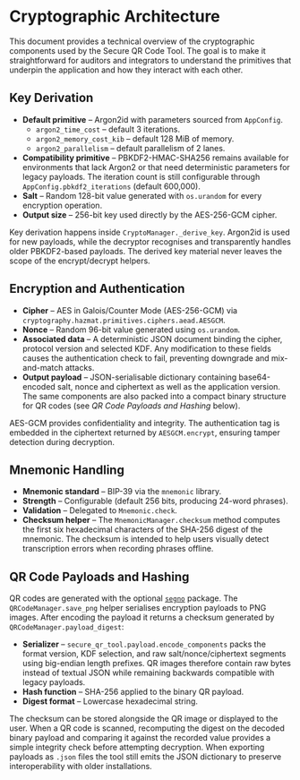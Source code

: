 # Cryptographic Architecture

This document provides a technical overview of the cryptographic components
used by the Secure QR Code Tool.  The goal is to make it straightforward for
auditors and integrators to understand the primitives that underpin the
application and how they interact with each other.

## Key Derivation

* **Default primitive** – Argon2id with parameters sourced from
  `AppConfig`.
  * `argon2_time_cost` – default 3 iterations.
  * `argon2_memory_cost_kib` – default 128 MiB of memory.
  * `argon2_parallelism` – default parallelism of 2 lanes.
* **Compatibility primitive** – PBKDF2-HMAC-SHA256 remains available for
  environments that lack Argon2 or that need deterministic parameters for
  legacy payloads. The iteration count is still configurable through
  `AppConfig.pbkdf2_iterations` (default 600,000).
* **Salt** – Random 128-bit value generated with `os.urandom` for every
  encryption operation.
* **Output size** – 256-bit key used directly by the AES-256-GCM cipher.

Key derivation happens inside `CryptoManager._derive_key`. Argon2id is used for
new payloads, while the decryptor recognises and transparently handles older
PBKDF2-based payloads. The derived key material never leaves the scope of the
encrypt/decrypt helpers.

## Encryption and Authentication

* **Cipher** – AES in Galois/Counter Mode (AES-256-GCM) via
  `cryptography.hazmat.primitives.ciphers.aead.AESGCM`.
* **Nonce** – Random 96-bit value generated using `os.urandom`.
* **Associated data** – A deterministic JSON document binding the cipher,
  protocol version and selected KDF. Any modification to these fields causes the
  authentication check to fail, preventing downgrade and mix-and-match attacks.
* **Output payload** – JSON-serialisable dictionary containing base64-encoded
  salt, nonce and ciphertext as well as the application version.  The same
  components are also packed into a compact binary structure for QR codes (see
  *QR Code Payloads and Hashing* below).

AES-GCM provides confidentiality and integrity.  The authentication tag is
embedded in the ciphertext returned by `AESGCM.encrypt`, ensuring tamper
detection during decryption.

## Mnemonic Handling

* **Mnemonic standard** – BIP-39 via the `mnemonic` library.
* **Strength** – Configurable (default 256 bits, producing 24-word phrases).
* **Validation** – Delegated to `Mnemonic.check`.
* **Checksum helper** – The `MnemonicManager.checksum` method computes the
  first six hexadecimal characters of the SHA-256 digest of the mnemonic.  The
  checksum is intended to help users visually detect transcription errors when
  recording phrases offline.

## QR Code Payloads and Hashing

QR codes are generated with the optional [`segno`](https://segno.readthedocs.io)
package.  The `QRCodeManager.save_png` helper serialises encryption payloads to
PNG images.  After encoding the payload it returns a checksum generated by
`QRCodeManager.payload_digest`:

* **Serializer** – `secure_qr_tool.payload.encode_components` packs the format
  version, KDF selection, and raw salt/nonce/ciphertext segments using
  big-endian length prefixes.  QR images therefore contain raw bytes instead of
  textual JSON while remaining backwards compatible with legacy payloads.
* **Hash function** – SHA-256 applied to the binary QR payload.
* **Digest format** – Lowercase hexadecimal string.

The checksum can be stored alongside the QR image or displayed to the user.
When a QR code is scanned, recomputing the digest on the decoded binary payload
and comparing it against the recorded value provides a simple integrity check
before attempting decryption.  When exporting payloads as `.json` files the
tool still emits the JSON dictionary to preserve interoperability with older
installations.
